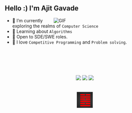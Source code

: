 
<h2> Hello :) I'm Ajit Gavade</h2>
<img align="right" alt="GIF" src="https://media1.tenor.com/images/9fb771fb621c29b0a2eae945b5ceeeb3/tenor.gif" width="350"/>



- 🔭 I’m currently exploring the realms of `Computer Science`
- 🌱 Learning about `Algorithms`
- 💼 Open to SDE/SWE roles.
- 💚 I love `Competitive Programming` and `Problem solving`.
  <br>
  <br>

<br>
<br>
<br>
<p align="center"> 
  <a href="https://www.linkedin.com/in/ajitgavade02/" target="_blank"><img src="https://img.shields.io/badge/LinkedIn-0077B5?style=for-the-badge&logo=linkedin&logoColor=white"/></a>
  <a href="mailto:ajitgavade02@outlook.com" target="_blank"><img src="https://img.shields.io/badge/Gmail-D14836?style=for-the-badge&logo=gmail&logoColor=white"/></a>
  <a href="https://drive.google.com/file/d/1pAfHZMRTr_RqUH6k3_jbPH9KVnxSRXyd/view?usp=drive_link" target="_blank"><img src="https://img.shields.io/badge/RESUME📄-0077B5?style=for-the-badge&logo=Download&logoColor=blue"/></a><br>
  <br><br>
  <img align="center" alt="GIF" src="https://github.com/actron-git/actron-git/blob/main/Snake-Eyes.png" width="50"/>



